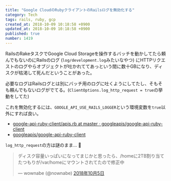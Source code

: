 ```yaml
---
title: "Google CloudのRubyクライアントのRailsログを無効化する"
category: Tech
tags: rails, ruby, gcp
created_at: 2018-10-09 10:18:58 +0900
updated_at: 2018-10-09 10:18:58 +0900
published: true
number: 1419
---
```


RailsのRakeタスクでGoogle Cloud Storageを操作するバッチを動かしてたら頼んでもないのにRailsのログ (`log/development.log`みたいなやつ) にHTTPリクエストのログやらオブジェクトが吐かれててあっという間に数十GBになり、ディスクが枯渇して死んだということがあった。

必要なログはRailsログとは別にバッチ用のログに吐くようにしてたし、そもそも頼んでもないログがでてる。(`ClientOptions.log_http_request = true`の挙動をしてた)

これを無効化するには、`GOOGLE_API_USE_RAILS_LOGGER`という環境変数を`true`以外にすれば良い。

* [google-api-ruby-client/apis.rb at master · googleapis/google-api-ruby-client](https://github.com/googleapis/google-api-ruby-client/blob/1fd5929d7cc6d3c556be26f487f438bb30270905/lib/google/apis.rb#L47-L55)
* [googleapis/google-api-ruby-client](https://github.com/googleapis/google-api-ruby-client#logging)

`log_http_request`の方は謎のまま... :thinking: 

<blockquote class="twitter-tweet" data-lang="ja"><p lang="ja" dir="ltr">ディスク容量いっぱいになってまじかと思ったら、/homeに2TB割り当てたつもりが/var/homeにマウントされてたので修正中</p>&mdash; wownabe (@nownabe) <a href="https://twitter.com/nownabe/status/1048270451955265536?ref_src=twsrc%5Etfw">2018年10月5日</a></blockquote>
<script async src="https://platform.twitter.com/widgets.js" charset="utf-8"></script>


